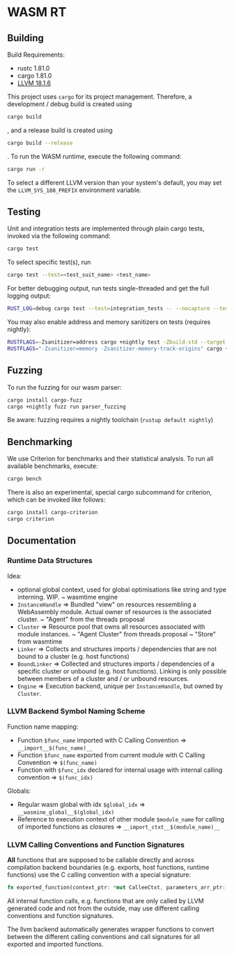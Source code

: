 # WASM RT

## Building

Build Requirements:
 - rustc 1.81.0
 - cargo 1.81.0
 - [LLVM 18.1.6](https://github.com/llvm/llvm-project/releases/tag/llvmorg-18.1.6)

This project uses `cargo` for its project management. Therefore, a development / debug build is created using
```sh
cargo build
```
, and a release build is created using
```sh
cargo build --release
```
. To run the WASM runtime, execute the following command:
```sh
cargo run -r
```

To select a different LLVM version than your system's default, you may set the `LLVM_SYS_180_PREFIX` environment variable.

## Testing

Unit and integration tests are implemented through plain cargo tests, invoked via the following command:
```sh
cargo test
```

To select specific test(s), run
```sh
cargo test --test=<test_suit_name> <test_name>
```

For better debugging output, run tests single-threaded and get the full logging output:
```sh
RUST_LOG=debug cargo test --test=integration_tests -- --nocapture --test-threads=1
```

You may also enable address and memory sanitizers on tests (requires nightly):
```sh
RUSTFLAGS=-Zsanitizer=address cargo +nightly test -Zbuild-std --target x86_64-unknown-linux-gnu --test=integration_tests
RUSTFLAGS="-Zsanitizer=memory -Zsanitizer-memory-track-origins" cargo +nightly test -Zbuild-std --target x86_64-unknown-linux-gnu --test=integration_tests
```

## Fuzzing

To run the fuzzing for our wasm parser:
```sh
cargo install cargo-fuzz
cargo +nightly fuzz run parser_fuzzing
```
Be aware: fuzzing requires a nightly toolchain (`rustup default nightly`)

## Benchmarking

We use Criterion for benchmarks and their statistical analysis. To run all available benchmarks, execute:
```sh
cargo bench
```

There is also an experimental, special cargo subcommand for criterion, which can be invoked like follows:
```sh
cargo install cargo-criterion
cargo criterion
```

## Documentation

### Runtime Data Structures

Idea:
 - optional global context, used for global optimisations like string and type interning. WIP.
    ~ wasmtime engine
 - `InstanceHandle` => Bundled "view" on resources ressembling a WebAssembly module. Actual owner of resources is the associated cluster.
    ~ "Agent" from the threads proposal
 - `Cluster` => Resource pool that owns all resources associated with module instances.
    ~ "Agent Cluster" from threads proposal
    ~ "Store" from wasmtime
 - `Linker` => Collects and structures imports / dependencies that are not bound to a cluster (e.g. host functions)
 - `BoundLinker` => Collected and structures imports / dependencies of a specific cluster or unbound (e.g. host functions). Linking is only possible between members of a cluster and / or unbound resources.
 - `Engine` => Execution backend, unique per `InstanceHandle`, but owned by `Cluster`.

### LLVM Backend Symbol Naming Scheme

Function name mapping:
 - Function `$func_name` imported with C Calling Convention => `__import__$(func_name)__`
 - Function `$func_name` exported from current module with C Calling Convention => `$(func_name)`
 - Function with `$func_idx` declared for internal usage with internal calling convention => `$(func_idx)`

Globals:
 - Regular wasm global with idx `$global_idx` => `__wasmine_global__$(global_idx)`
 - Reference to execution context of other module `$module_name` for calling of imported functions as closures => `__import_ctxt__$(module_name)__`

### LLVM Calling Conventions and Function Signatures

**All** functions that are supposed to be callable directly and across compilation backend boundaries (e.g. exports, host functions, runtime functions) use the C calling convention with a special signature:
```rust
fn exported_function(context_ptr: *mut CalleeCtxt, parameters_arr_ptr: *const ValueRaw, return_values: *mut ValueRaw) -> ();
```

All internal function calls, e.g. functions that are only called by LLVM generated code and not from the outside, may use different calling conventions and function signatures.

The llvm backend automatically generates wrapper functions to convert between the different calling conventions and call signatures for all exported and imported functions.
